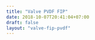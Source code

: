 ```yaml
---
title: "Valve PVDF FIP"
date: 2018-10-07T20:41:04+07:00
draft: false
layout: "valve-fip-pvdf"
---
```


